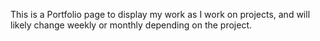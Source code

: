 This is a Portfolio page to display my work as I work on projects, and will likely change weekly or monthly depending on the project.
